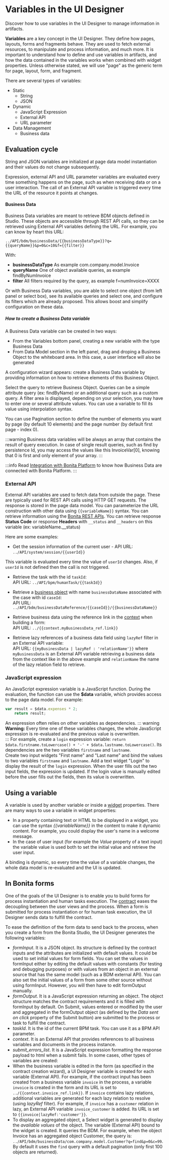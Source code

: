 # Variables in the UI Designer

Discover how to use variables in the UI Designer to manage information in artifacts.

**Variables** are a key concept in the UI Designer. They define how pages, layouts, forms and fragments behave. They are used to fetch external resources, to manipulate and process information, and much more. It is important to understand how to define and use variables in artifacts, and how the data contained in the variables works when combined with widget properties. Unless otherwise stated, we will use "page" as the generic term for page, layout, form, and fragment.

There are several types of variables:
* Static
  * String
  * JSON
* Dynamic
  * JavaScript Expression
  * External API
  * URL parameter
* Data Management
  * Business data

## Evaluation cycle

String and JSON variables are initialized at page data model instantiation and their values do not change subsequently. 

Expression, external API and URL parameter variables are evaluated every time something happens on the page, such as when receiving data or on a user interaction. The call of an External API variable is triggered every time the URL of the resource it points at changes.

#### Business Data

Business Data variables are meant to retrieve BDM objects defined in Studio. These objects are accessible through REST API calls, so they can be retrieved using External API variables defining the URL.
For example, you can know by heart this URL:

    ../API/bdm/businessData/{{businessDataType}}?q={{queryName}}&p=0&c=10&f={{filter}}
    
With: 
*   **businessDataType** As example com.company.model.Invoice
*   **queryName** One of object available queries, as example findByNumInvoice
*   **filter** All filters required by the query, as example f=numInvoice=XXXX

Or with Business Data variables, you are able to select one object (from left panel or select box), see its available queries and select one, and configure its filters which are already proposed.
This allows boost and simplify configuration on these data.    

##### How to create a Business Data variable

A Business Data variable can be created in two ways:
- From the Variables bottom panel, creating a new variable with the type Business Data
- From Data Model section in the left panel, drag and droping a Business Object to the whiteboard area. In this case, a user interface will also be generated

A configuration wizard appears: create a Business Data variable by providing information on how to retrieve elements of this Business Object.

Select the query to retrieve Business Object. Queries can be a simple attribute query (ex: findByName) or an additional query such as a custom query.
A filter area is displayed, depending on your selection, you may have to enter one or several attribute values. You can use a variable to fill its value using interpolation syntax.

You can use Pagination section to define the number of elements you want by page (by default 10 elements) and the page number (by default first page - index 0).

:::warning
Business data variables will be always an array that contains the result of query execution. In case of single result queries, such as find by persistence Id, you may access the values like this InvoiceVar[0], knowing that 0 is first and only element of your array.
:::

:::info
Read [Integration with Bonita Platform](ui-designer-overview.md#integration-with-bonita-platform) to know how Business Data are connected with Bonita Platform.
:::

### External API

External API variables are used to fetch data from outside the page. These are typically used for REST API calls using HTTP GET requests. The response is stored in the page data model. You can parameterize the URL construction with other data using `{{variableName}}` syntax. You can retrieve information using the [Bonita REST APIs](rest-api.md). 
You can retrieve response **Status Code** or response **Headers** with `__status` and `__headers` on this variable (ex: variableName.__status)

Here are some examples:

* Get the session information of the current user - API URL:  
`../API/system/session/{{userId}}`

This variable is evaluated every time the value of `userId` changes. Also, if `userId` is not defined then the call is not triggered.

* Retrieve the task with the id `taskId`:  
API URL: `../API/bpm/humanTask/{{taskId}}`

* Retrieve a [business object](bdm-api.md) with name `businessDataName` associated with the case with id `caseId`:  
API URL: `../API/bdm/businessDataReference/{{caseId}}/{{businessDataName}}`

* Retrieve business data using the reference link in the [context](contracts-and-contexts.md) when building a form:  
API URL: `../{{context.myBusinessData_ref.link}}`

* Retrieve lazy references of a business data field using `lazyRef` filter in an External API variable:  
API URL: `{{myBusinessData | lazyRef : 'relationName'}}` where `myBusinessData` is an External API variable retrieving a business data from the context like in the above example and `relationName` the name of the lazy relation field to retrieve.

### JavaScript expression

An JavaScript expression variable is a JavaScript function. During the evaluation, the function can use the **$data** variable, which provides access to the page data model. For example:  
```javascript
var result = $data.expenses * 2;
    return result;
```

An expression often relies on other variables as dependencies. 
::: warning
**Warning:** Every time one of these variables changes, the whole JavaScript expression is re-evaluated and the previous value is overwritten.   
:::
For example, create a `login` expression variable: `return $data.firstname.toLowercase() + '-' + $data.lastname.toLowercase()`. Its dependencies are the two variables `firstname` and `lastname`.   
Create two input widgets "First name" and "Last name" and bind the values to two variables `firstname` and `lastname`. Add a text widget "Login" to display the result of the `login` expression. When the user fills out the two input fields, the expression is updated. If the login value is manually edited before the user fills out the fields, then its value is overwritten.

## Using a variable

A variable is used by another variable or inside a [widget](widgets.md) properties. There are many ways to use a variable in widget properties: 
* In a property containing text or HTML to be displayed in a widget, you can use the syntax _{{variableName}}_ in the content to make it dynamic content. For example, you could display the user's name in a welcome message. 
* In the case of user input (for example the _Value_ property of a text input) the variable value is used both to set the initial value and retrieve the user input.

A binding is dynamic, so every time the value of a variable changes, the whole data model is re-evaluated and the UI is updated.

## In Bonita forms

One of the goals of the UI Designer is to enable you to build forms for process instantiation and human tasks execution. The [contract](contracts-and-contexts.md) eases the decoupling between the user views and the process. When a form is submitted for process instantiation or for human task execution, the UI Designer sends data to fulfill the contract.

To ease the definition of the form data to send back to the process, when you create a form from the Bonita Studio, the UI Designer generates the following variables:

* _formInput_. It is a JSON object. Its structure is defined by the contract inputs and the attributes are initialized with default values. It could be used to set initial values for form fields. You can set the values in formInput either by editing the default values with constants (for testing and debugging purposes) or with values from an object in an external source that has the same model (such as a BDM external API). You can also set the initial values of a form from some other source without using formInput. However, you will then have to edit formOutput manually.
* _formOutput_. It is a JavaScript expression returning an object. The object structure matches the contract requirements and it is filled with formInput by default. On Submit, values entered or modified by the user and aggregated in the formOutput object (as defined by the _Data sent on click_ property of the Submit button) are submitted to the process or task to fulfill the contract.
* _taskId_. It is the id of the current BPM task. You can use it as a BPM API parameter.
* _context_. It is an External API that provides references to all business variables and documents in the process instance.
* _submit_errors_list_. It is a JavaScript expression formatting the response payload to html when a submit fails. 
In some cases, other types of variables are created:
* When the business variable is edited in the form (as specified in the contract creation wizard), a UI Designer variable is created for each variable (External API). 
For example, if the contract input has been created from a business variable `invoice` in the process, a variable `invoice` is created in the form and its URL is set to `../{{context.invoice_ref.link}}`. 
If `invoice` contains lazy relations, additional variables are generated for each lazy relation to resolve (using _lazyRef_ filter). 
For example, if `invoice` has a `customer` relation in lazy, an External API variable `invoice_customer` is added. Its URL is set to `{{invoice|lazyRef:'customer'}}`.
* To display an aggregated object, a Select widget is generated to display the _available values_ of the object. 
  The variable (External API) bound to the widget is created. It queries the BDM. For example, when the object Invoice has an aggregated object Customer, the query is: `../API/bdm/businessData/com.company.model.Customer?q=find&p=0&c=99`. By default it uses the `find` query with a default pagination (only first 100 objects are returned).


